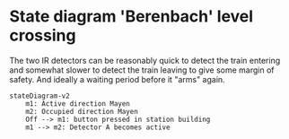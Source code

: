 # State diagram 'Berenbach' level crossing

The two IR detectors can be reasonably quick to detect the train entering and
somewhat slower to detect the train leaving to give some margin of safety. And
ideally a waiting period before it "arms" again.

```mermaid
stateDiagram-v2
    m1: Active direction Mayen
    m2: Occupied direction Mayen
    Off --> m1: button pressed in station building
    m1 --> m2: Detector A becomes active

```
